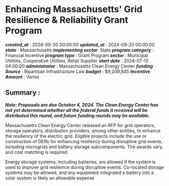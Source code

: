 # Enhancing Massachusetts' Grid Resilience & Reliability Grant Program 
 ***created_at*** : 2024-09-20 00:00:00 
 ***updated_at*** : 2024-09-20 00:00:00 
 ***state** : Massachusetts 
 **implementing sector***: State 
 ***program category*** : Financial Incentive 
 ***program type*** : Grant Program 
 ***sector*** : Municipal Utilities, Cooperative Utilities, Retail Supplier 
 ***start date*** : 2024-07-12 04:00:00 
 ***administrator*** : Massachusetts Clean Energy Center 
 ***funding Source*** : Bipartisan Infrastructure Law 
 ***budget*** : $9,209,845 
 ***Incentive Amount*** : Varies

 
 ## Summary : 
 **_Note: Proposals are due October 4, 2024. The Clean Energy Center has not
yet determined whether all the federal funds it received will be distributed
this round, and future funding rounds may be available._**

Massachusetts Clean Energy Center released an RFP for grid operators, storage
operators, distribution providers, among other entities, to enhance the
resiliency of the electric grid. Eligible projects include the use or
construction of DERs for enhancing resiliency during disruptive grid events,
including microgrids and battery storage subcomponents. The awards vary, and
cost matching is required.

Energy storage systems, including batteries, are allowed if the system is used
to improve grid resilience during disruptive events. Co-located storage
systems may be allowed, and any equipment integrated a battery into a solar
system is likely an allowable expense

 
 